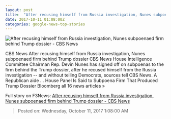 ```yaml
---
layout: post
title:  "After recusing himself from Russia investigation, Nunes subpoenaed firm behind Trump dossier - CBS News"
date: 2017-10-11 01:08:00Z
categories: google-news-top-stories
---
```


![After recusing himself from Russia investigation, Nunes subpoenaed firm behind Trump dossier - CBS News](https://cbsnews1.cbsistatic.com/hub/i/2017/03/27/39d3a7f0-8ab6-40bb-91b1-f82f4f72a584/ap-17083582436679-1.jpg)

CBS News After recusing himself from Russia investigation, Nunes subpoenaed firm behind Trump dossier CBS News House Intelligence Committee Chairman Rep. Devin Nunes has signed off on subpoenas to the firm behind the Trump dossier, after he recused himself from the Russia investigation -- and without telling Democrats, sources tell CBS News. A Republican aide ... House Panel Is Said to Subpoena Firm That Produced Trump Dossier Bloomberg all 16 news articles »


Full story on F3News: [After recusing himself from Russia investigation, Nunes subpoenaed firm behind Trump dossier - CBS News](http://www.f3nws.com/n/YHFnVD)

> Posted on: Wednesday, October 11, 2017 1:08:00 AM
